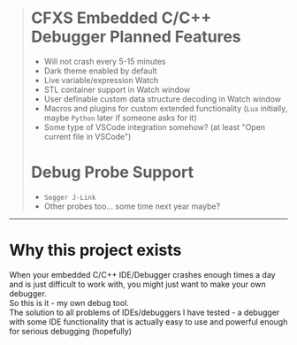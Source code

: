 > # CFXS Embedded C/C++ Debugger Planned Features
> - Will not crash every 5-15 minutes
> - Dark theme enabled by default
> - Live variable/expression Watch
> - STL container support in Watch window
> - User definable custom data structure decoding in Watch window
> - Macros and plugins for custom extended functionality (`Lua` initially, maybe `Python` later if someone asks for it)
> - Some type of VSCode integration somehow? (at least "Open current file in VSCode")
> 
> # Debug Probe Support
> - `Segger J-Link`
> - Other probes too... some time next year maybe?

---

# Why this project exists
When your embedded C/C++ IDE/Debugger crashes enough times a day and is just difficult to work with, you might just want to make your own debugger.  
So this is it - my own debug tool.  
The solution to all problems of IDEs/debuggers I have tested - a debugger with some IDE functionality that is actually easy to use and powerful enough for serious debugging (hopefully)
